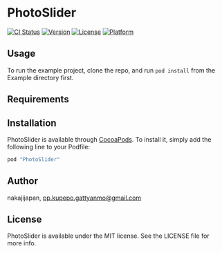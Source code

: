 # PhotoSlider

[![CI Status](http://img.shields.io/travis/nakajijapan/PhotoSlider.svg?style=flat)](https://travis-ci.org/nakajijapan/PhotoSlider)
[![Version](https://img.shields.io/cocoapods/v/PhotoSlider.svg?style=flat)](http://cocoapods.org/pods/PhotoSlider)
[![License](https://img.shields.io/cocoapods/l/PhotoSlider.svg?style=flat)](http://cocoapods.org/pods/PhotoSlider)
[![Platform](https://img.shields.io/cocoapods/p/PhotoSlider.svg?style=flat)](http://cocoapods.org/pods/PhotoSlider)

## Usage

To run the example project, clone the repo, and run `pod install` from the Example directory first.

## Requirements

## Installation

PhotoSlider is available through [CocoaPods](http://cocoapods.org). To install
it, simply add the following line to your Podfile:

```ruby
pod "PhotoSlider"
```

## Author

nakajijapan, pp.kupepo.gattyanmo@gmail.com

## License

PhotoSlider is available under the MIT license. See the LICENSE file for more info.
